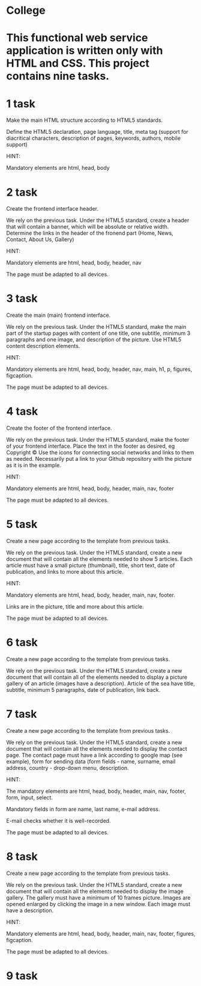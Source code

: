 # College
#
# This functional web service application is written only with HTML and CSS. This project contains nine tasks. 
#
# 1 task
Make the main HTML structure according to HTML5 standards.

Define the HTML5 declaration, page language, title, meta tag (support for diacritical characters,
description of pages, keywords, authors, mobile support)

HINT:

Mandatory elements are html, head, body

# 2 task 
Create the frontend interface header.

We rely on the previous task. Under the HTML5 standard, create a header that will
contain a banner, which will be absolute or relative width. Determine the links in the header of the fronend
part (Home, News, Contact, About Us, Gallery)

HINT:

Mandatory elements are html, head, body, header, nav

The page must be adapted to all devices.

# 3 task 
Create the main (main) frontend interface.

We rely on the previous task. Under the HTML5 standard, make the main part of the startup
pages with content of one title, one subtitle, minimum 3 paragraphs and one image,
and description of the picture. Use HTML5 content description elements.

HINT:

Mandatory elements are html, head, body, header, nav, main, h1, p, figures, figcaption. 

The page must be adapted to all devices.

# 4 task 
Create the footer of the frontend interface.

We rely on the previous task. Under the HTML5 standard, make the footer of your frontend
interface. Place the text in the footer as desired, eg Copyright ©
Use the icons for connecting social networks and links to them as needed. Necessarily
put a link to your Github repository with the picture as it is in the example.

HINT:

Mandatory elements are html, head, body, header, main, nav, footer

The page must be adapted to all devices.

# 5 task 
Create a new page according to the template from previous tasks.

We rely on the previous task. Under the HTML5 standard, create a new document that will
contain all the elements needed to show 5 articles. Each article must have a small picture
(thumbnail), title, short text, date of publication, and links to more about this article.

HINT:

Mandatory elements are html, head, body, header, main, nav, footer. 

Links are in the picture, title and more about this article.

The page must be adapted to all devices.

# 6 task
Create a new page according to the template from previous tasks.

We rely on the previous task. Under the HTML5 standard, create a new document that will
contain all of the elements needed to display a picture gallery of an article (images have a description). Article of the sea
have title, subtitle, minimum 5 paragraphs, date of publication, link back.

# 7 task
Create a new page according to the template from previous tasks.

We rely on the previous task. Under the HTML5 standard, create a new document that will
contain all the elements needed to display the contact page. The contact page must have a link
according to google map (see example), form for sending data (form fields - name, surname,
email address, country - drop-down menu, description.

HINT:

The mandatory elements are html, head, body, header, main, nav, footer, form, input, select.

Mandatory fields in form are name, last name, e-mail address.

E-mail checks whether it is well-recorded.

The page must be adapted to all devices.

# 8 task
Create a new page according to the template from previous tasks.

We rely on the previous task. Under the HTML5 standard, create a new document that will
contain all the elements needed to display the image gallery. The gallery must have a minimum of 10 frames
picture. Images are opened enlarged by clicking the image in a new window. Each image must have a description.

HINT:

Mandatory elements are html, head, body, header, main, nav, footer, figures, figcaption.

The page must be adapted to all devices.

# 9 task

